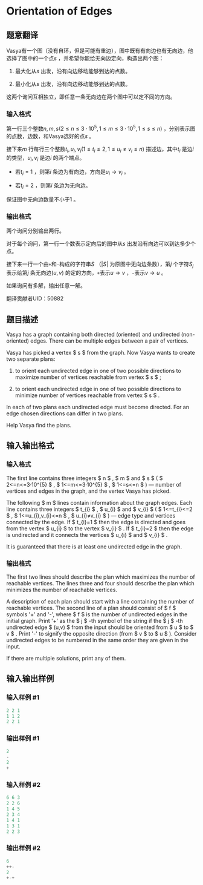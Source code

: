 # Orientation of Edges

## 题意翻译

Vasya有一个图（没有自环，但是可能有重边），图中既有有向边也有无向边，他选择了图中的一个点$s$ ，并希望你能给无向边定向，构造出两个图：

1. 最大化从$s$ 出发，沿有向边移动能够到达的点数。

2. 最小化从$s$ 出发，沿有向边移动能够到达的点数。

这两个询问互相独立，即任意一条无向边在两个图中可以定不同的方向。

### 输入格式

第一行三个整数$n,m,s(2\le n\le 3\cdot 10^5,1\le m\le 3\cdot 10^{5},1\le s\le n)$ ，分别表示图的点数，边数，和Vasya选好的点$s$ 。

接下来$m$ 行每行三个整数$t_i,u_i,v_i(1\le t_i\le 2,1\le u_i\neq v_i\le n)$ 描述边，其中$t_i$ 是边$i$ 的类型，$u_i,v_i$ 是边$i$ 的两个端点。

- 若$t_i=1$ ，则第$i$ 条边为有向边，方向是$u_i\to v_i$ 。

- 若$t_i=2$ ，则第$i$ 条边为无向边。

保证图中无向边数量不小于$1$ 。

### 输出格式

两个询问分别输出两行。

对于每个询问，第一行一个数表示定向后的图中从$s$ 出发沿有向边可以到达多少个点。

接下来一行一个由`+`和`-`构成的字符串$S$ （$|S|$ 为原图中无向边条数），第$j$ 个字符$S_j$ 表示给第$j$ 条无向边$(u,v)$ 的定的方向，`+`表示$u\to v$ ，`-`表示$v\to u$ 。

如果询问有多解，输出任意一解。

翻译贡献者UID：50882

## 题目描述

Vasya has a graph containing both directed (oriented) and undirected (non-oriented) edges. There can be multiple edges between a pair of vertices.

Vasya has picked a vertex $ s $ from the graph. Now Vasya wants to create two separate plans:

1. to orient each undirected edge in one of two possible directions to maximize number of vertices reachable from vertex $ s $ ;

2. to orient each undirected edge in one of two possible directions to minimize number of vertices reachable from vertex $ s $ .

In each of two plans each undirected edge must become directed. For an edge chosen directions can differ in two plans.

Help Vasya find the plans.

## 输入输出格式

### 输入格式

The first line contains three integers $ n $ , $ m $ and $ s $ ( $ 2<=n<=3·10^{5} $ , $ 1<=m<=3·10^{5} $ , $ 1<=s<=n $ ) — number of vertices and edges in the graph, and the vertex Vasya has picked.

The following $ m $ lines contain information about the graph edges. Each line contains three integers $ t_{i} $ , $ u_{i} $ and $ v_{i} $ ( $ 1<=t_{i}<=2 $ , $ 1<=u_{i},v_{i}<=n $ , $ u_{i}≠v_{i} $ ) — edge type and vertices connected by the edge. If $ t_{i}=1 $ then the edge is directed and goes from the vertex $ u_{i} $ to the vertex $ v_{i} $ . If $ t_{i}=2 $ then the edge is undirected and it connects the vertices $ u_{i} $ and $ v_{i} $ .

It is guaranteed that there is at least one undirected edge in the graph.

### 输出格式

The first two lines should describe the plan which maximizes the number of reachable vertices. The lines three and four should describe the plan which minimizes the number of reachable vertices.

A description of each plan should start with a line containing the number of reachable vertices. The second line of a plan should consist of $ f $ symbols '+' and '-', where $ f $ is the number of undirected edges in the initial graph. Print '+' as the $ j $ -th symbol of the string if the $ j $ -th undirected edge $ (u,v) $ from the input should be oriented from $ u $ to $ v $ . Print '-' to signify the opposite direction (from $ v $ to $ u $ ). Consider undirected edges to be numbered in the same order they are given in the input.

If there are multiple solutions, print any of them.

## 输入输出样例

### 输入样例 #1

```cpp
2 2 1
1 1 2
2 2 1

```
### 输出样例 #1

```cpp
2
-
2
+

```
### 输入样例 #2

```cpp
6 6 3
2 2 6
1 4 5
2 3 4
1 4 1
1 3 1
2 2 3

```
### 输出样例 #2

```cpp
6
++-
2
+-+

```
